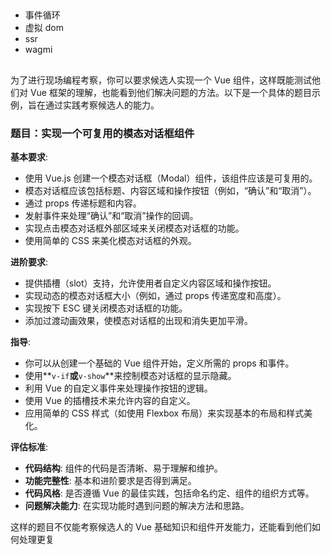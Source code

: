 ##

- 事件循环
- 虚拟 dom
- ssr
- wagmi

##

为了进行现场编程考察，你可以要求候选人实现一个 Vue 组件，这样既能测试他们对 Vue 框架的理解，也能看到他们解决问题的方法。以下是一个具体的题目示例，旨在通过实践考察候选人的能力。

### **题目：实现一个可复用的模态对话框组件**

**基本要求**:

- 使用 Vue.js 创建一个模态对话框（Modal）组件，该组件应该是可复用的。
- 模态对话框应该包括标题、内容区域和操作按钮（例如，“确认”和“取消”）。
- 通过 props 传递标题和内容。
- 发射事件来处理“确认”和“取消”操作的回调。
- 实现点击模态对话框外部区域来关闭模态对话框的功能。
- 使用简单的 CSS 来美化模态对话框的外观。

**进阶要求**:

- 提供插槽（slot）支持，允许使用者自定义内容区域和操作按钮。
- 实现动态的模态对话框大小（例如，通过 props 传递宽度和高度）。
- 实现按下 ESC 键关闭模态对话框的功能。
- 添加过渡动画效果，使模态对话框的出现和消失更加平滑。

**指导**:

- 你可以从创建一个基础的 Vue 组件开始，定义所需的 props 和事件。
- 使用**`v-if`**或**`v-show`**来控制模态对话框的显示隐藏。
- 利用 Vue 的自定义事件来处理操作按钮的逻辑。
- 使用 Vue 的插槽技术来允许内容的自定义。
- 应用简单的 CSS 样式（如使用 Flexbox 布局）来实现基本的布局和样式美化。

**评估标准**:

- **代码结构**: 组件的代码是否清晰、易于理解和维护。
- **功能完整性**: 基本和进阶要求是否得到满足。
- **代码风格**: 是否遵循 Vue 的最佳实践，包括命名约定、组件的组织方式等。
- **问题解决能力**: 在实现功能时遇到问题的解决方法和思路。

这样的题目不仅能考察候选人的 Vue 基础知识和组件开发能力，还能看到他们如何处理更复
